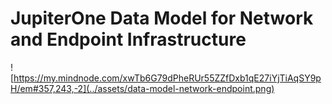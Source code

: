 # JupiterOne Data Model for Network and Endpoint Infrastructure



![https://my.mindnode.com/xwTb6G79dPheRUr55ZZfDxb1qE27iYjTiAqSY9pH/em#357,243,-2](../assets/data-model-network-endpoint.png)